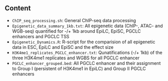 Content
-------

* `ChIP_seq_processing.sh`: General ChIP-seq data processing
* `Epigenetic_data_summary_1kb.txt`: All epigenetic data (ChIP-, ATAC- and WGB-seq) quantified for -/+ 1kb around EpiLC, EpiSC, PGCLC enhancers and PGCLC TSS
* `Epigenetic_Dynamics.R`: R-script for the comparision of all epigenetic data in ESC, EpiLC and EpiSC and the effect size
* `H3K4me1_replicates_PGCLC_enhancer.txt`: Qunatifications (-/+ 1kb) of the three H3K4me1 replicates and WGBS for all PGCLC enhancer
* `PGCLC_enhancer_grouped.bed`: All PGCLC enhancer and their assignment to Group I (persistent of H3K4me1 in EpiLC) and Group II PGCLC enhancers
